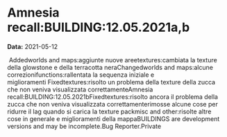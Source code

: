 # Amnesia recall:BUILDING:12.05.2021a,b

**Data:** 2021-05-12

 Addedworlds and maps:aggiunte nuove areetextures:cambiata la texture della glowstone e della terracotta neraChangedworlds and maps:alcune correzionifunctions:rallentata la sequenza iniziale e miglioramenti Fixedtextures:risolto un problema della texture della zucca che non veniva visualizzata correttamenteAmnesia recall:BUILDING:12.05.2021bFixedtextures:risolto ancora il problema della zucca che non veniva visualizzata correttamenterimosse alcune cose per ridurre il lag quando si carica la texture packmisc and other:risolte altre cose in generale e miglioramenti della mappaBUILDINGS are development versions and may be incomplete.Bug Reporter.Private 
